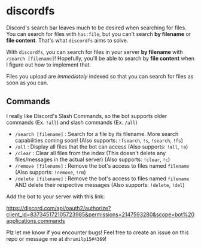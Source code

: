 # discordfs

Discord's search bar leaves much to be desired when searching for files. You can search for files with `has:file`, but you can't search **by filename** or **file content**. That's what `discordfs` aims to solve.

With `discordfs`, you can search for files in your server **by filename** with `/search [filename]`! Hopefully, you'll be able to search by **file content** when I figure out how to implement that. 

Files you upload are *immediately* indexed so that you can search for files as soon as you can.

## Commands

I really like Discord's Slash Commands, so the bot supports older commands (Ex. `!all`) and slash commands (Ex. `/all`)

- `/search [filename]` : Search for a file by its filename. More search capabilities coming soon! (Also supports: `!fsearch`, `!s`, `!search`, `!fs`)
- `/all` : Display all files that the bot can access (Also supports: `!all`, `!a`)
- `/clear` : Clear all files from the index (This doesn't delete any files/messages in the actual server) (Also supports: `!clear`, `!c`)
- `/remove [filename]` : Remove the bot's access to files named `filename` (Also supports: `!remove`, `!rm`)
- `/delete [filename]` : Remove the bot's access to files named `filename` AND delete their respective messages (Also supports: `!delete`, `!del`)

Add the bot to your server with this link:

https://discord.com/api/oauth2/authorize?client_id=837345172105723985&permissions=2147593280&scope=bot%20applications.commands

Plz let me know if you encounter bugs! Feel free to create an issue on this repo or message me at `dhrumilp15#4369`!
